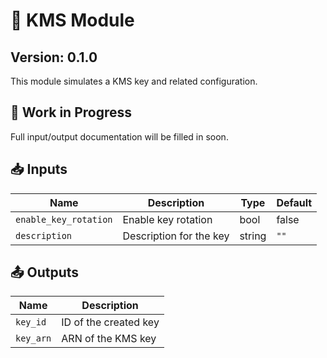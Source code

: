 # 🔐 KMS Module

## Version: 0.1.0

This module simulates a KMS key and related configuration.

## 🚧 Work in Progress

Full input/output documentation will be filled in soon.

## 📥 Inputs

| Name              | Description                     | Type   | Default |
|-------------------|---------------------------------|--------|---------|
| `enable_key_rotation` | Enable key rotation         | bool   | false   |
| `description`     | Description for the key         | string | `""`    |

## 📤 Outputs

| Name        | Description               |
|-------------|---------------------------|
| `key_id`    | ID of the created key     |
| `key_arn`   | ARN of the KMS key        |

